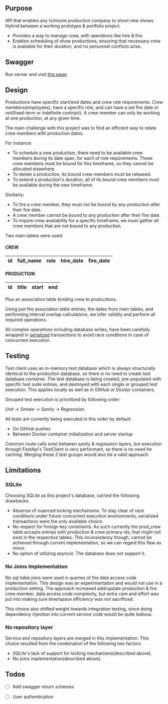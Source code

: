 ## Purpose
API that enables any tv/movie production company to shoot new shows. Hybrid between a working prototype & portfolio 
  project.
- Provides a way to manage crew, with operations like hire & fire. 
- Enables scheduling of show productions, ensuring that necessary crew is available for their duration, and no 
  personnel conflicts arise.


## Swagger
Run server and visit [this page][swagger].


## Design
Productions have specific start/end dates and crew role requirements. Crew members(employees), have a specific role, 
and can have a set fire date or not(fixed-term or indefinite contract). A crew member can only be working at one 
production, at any given time.

The main challenge with this project was to find an efficient way to relate crew members with production dates.

For instance: 
- To schedule a new production, there need to be available crew members during its date span, for each of role 
  requirements. These crew members must be bound for this timeframe, so they cannot be allocated elsewhere.
- To delete a production, its bound crew members must be released.
- To extend a production's duration, all of its bound crew members must be available during the new timeframe.

Similarly:
- To fire a crew member, they must not be bound by any production after their fire date.
- A crew member cannot be bound to any production after their fire date.
- To inquire crew availability for a specific timeframe, we must gather all crew members that are not bound to any 
  production.

Two main tables were used:

#### CREW

| id | full_name          | role          | hire_date | fire_date  |
|----|--------------------|---------------|-----------|------------|

#### PRODUCTION

| id | title             | start      | end        |
|----|-------------------|------------|------------|

Plus an association table binding crew to productions.  

Using just the association table entries, the dates from main tables, and performing interval overlap calculations, we 
infer validity and perform all required operations.

All complex operations including database writes, have been carefully wrapped in [serialized][sqlite transactions] 
transactions to avoid race conditions in case of concurrent execution.


## Testing
Test client uses an in-memory test database which is always structurally identical to the production database, so there 
is no need to create test database container. 
The test database is being created, pre-populated with specific test suite entries, and destroyed with each single or 
grouped test execution. This applies locally as well as in GitHub or Docker containers. 

Grouped test execution is prioritized by following order:

*Unit* &rarr; *Smoke* &rarr; *Sanity* &rarr; *Regression*. 

All tests are currently being executed in this order by default: 
- On GitHub pushes 
- Between Docker container initialization and server startup

Common route calls exist between sanity & regression layers, but execution through FastApi's TestClient is very 
performant, so there is no need for caching. Merging these 2 test groups would also be a valid approach.


## Limitations

### SQLite
Choosing *SQLite* as this project's database, carried the following drawbacks:
- Absense of nuanced locking mechanisms. To stay clear of race conditions under future concurrent execution 
  environments, serialized transactions were the only available choice.
- No respect for foreign key constraints. As such currently the prod_crew table accepts entries with production & crew 
  primary ids, that might not exist in the respective tables. This inconsistency though, cannot be achieved through
  current implementation, so we can regard this flaw as minor.
- No option of utilizing *asyncio*. The database does not support it.

### No Joins Implementation
No sql table joins were used in queries of the data access code implementation. This design was an experimentation and 
would not use in a production setting. The approach increased add/update production & fire crew member, data access 
code complexity, but extra care and effort was put into making sure time/space efficiency was not sacrificed. 

This choice also shifted weight towards integration testing, since doing dependency injection into current service 
code would be quite tedious.

### No repository layer
Service and repository layers are merged in this implementation. This choice resulted from the combination of the 
following two factors:
- *SQLite*'s lack of support for locking mechanisms(described above).
- No joins implementation(described above).


## Todos

- [ ] Add swagger return schemas
- [ ] User authentication


[swagger]: http://127.0.0.1:80/docs
[sqlite transactions]: https://www.sqlite.org/transactional.html